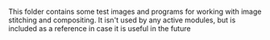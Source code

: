 This folder contains some test images and programs for working with image stitching and compositing. It isn't used by any active modules, but is included as a reference in case it is useful in the future
